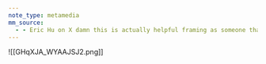 ```yaml
---
note_type: metamedia
mm_source:
  - - Eric Hu on X damn this is actually helpful framing as someone that grew up in a Guess Culture household lol httpst.coyPDoWCqTwB httpst.cosDXM8eXB0W  X.md
---
```


![[GHqXJA_WYAAJSJ2.png]]


